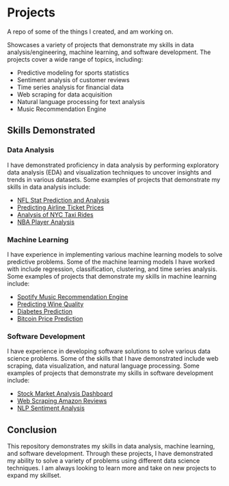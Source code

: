 # Projects
A repo of some of the things I created, and am working on.

Showcases a variety of projects that demonstrate my skills in data analysis/engineering, machine learning, and software development. The projects cover a wide range of topics, including:

- Predictive modeling for sports statistics
- Sentiment analysis of customer reviews
- Time series analysis for financial data
- Web scraping for data acquisition
- Natural language processing for text analysis
- Music Recommendation Engine

## Skills Demonstrated

### Data Analysis
I have demonstrated proficiency in data analysis by performing exploratory data analysis (EDA) and visualization techniques to uncover insights and trends in various datasets. Some examples of projects that demonstrate my skills in data analysis include:

- [NFL Stat Prediction and Analysis](https://github.com/Ranealdinho/Projects/blob/main/NFL%20Stat%20Prediction%20and%20Analysis/RNW_NFLcapstone_Modeling_Final.ipynb)
- [Predicting Airline Ticket Prices](https://github.com/Ranealdinho/Projects/blob/main/Predicting%20Airline%20Ticket%20Prices/Airline_Ticket_Price_Prediction.ipynb)
- [Analysis of NYC Taxi Rides](https://github.com/Ranealdinho/Projects/blob/main/NYC%20Taxi%20Analysis/TaxiDataAnalysis.ipynb)
- [NBA Player Analysis](https://github.com/Ranealdinho/Projects/blob/main/NBA%20Player%20Analysis/NBA_Player_Analysis.ipynb)

### Machine Learning
I have experience in implementing various machine learning models to solve predictive problems. Some of the machine learning models I have worked with include regression, classification, clustering, and time series analysis. Some examples of projects that demonstrate my skills in machine learning include:

- [Spotify Music Recommendation Engine](https://github.com/Ranealdinho/Projects/blob/main/Spotify%20Recommendation%20Engine/Spotify_Recommendation_Modeling.ipynb)
- [Predicting Wine Quality](https://github.com/Ranealdinho/Projects/blob/main/Wine%20Quality%20Prediction/Wine_Quality_Prediction.ipynb)
- [Diabetes Prediction](https://github.com/Ranealdinho/Projects/blob/main/Diabetes%20Prediction/Diabetes_Prediction.ipynb)
- [Bitcoin Price Prediction](https://github.com/Ranealdinho/Projects/blob/main/Bitcoin%20Price%20Prediction/Bitcoin_Prediction.ipynb)

### Software Development
I have experience in developing software solutions to solve various data science problems. Some of the skills that I have demonstrated include web scraping, data visualization, and natural language processing. Some examples of projects that demonstrate my skills in software development include:

- [Stock Market Analysis Dashboard](https://github.com/Ranealdinho/Projects/tree/main/Stock%20Market%20Analysis%20Dashboard)
- [Web Scraping Amazon Reviews](https://github.com/Ranealdinho/Projects/blob/main/Web%20Scraping%20Amazon%20Reviews/Amazon_Reviews_Web_Scraping.ipynb)
- [NLP Sentiment Analysis](https://github.com/Ranealdinho/Projects/blob/main/NLP%20Sentiment%20Analysis/NLP_Sentiment_Analysis.ipynb)

## Conclusion

This repository demonstrates my skills in data analysis, machine learning, and software development. Through these projects, I have demonstrated my ability to solve a variety of problems using different data science techniques. I am always looking to learn more and take on new projects to expand my skillset.

